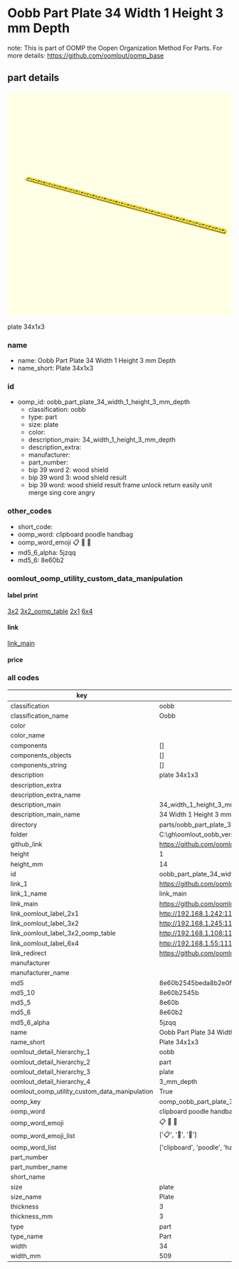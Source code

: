 # Oobb Part Plate 34 Width 1 Height 3 mm Depth  

note: This is part of OOMP the Oopen Organization Method For Parts. For more details: https://github.com/oomlout/oomp_base

##  part details
  

[![](3dpr.png)](3dpr.png)

plate 34x1x3



### name
* name: Oobb Part Plate 34 Width 1 Height 3 mm Depth
* name_short: Plate 34x1x3 
### id
* oomp_id: oobb_part_plate_34_width_1_height_3_mm_depth
  * classification: oobb
  * type: part
  * size: plate
  * color: 
  * description_main: 34_width_1_height_3_mm_depth
  * description_extra: 
  * manufacturer: 
  * part_number: 
  * bip 39 word 2: wood shield
  * bip 39 word 3: wood shield result
  * bip 39 word: wood shield result frame unlock return easily unit merge sing core angry

### other_codes
* short_code: 
* oomp_word: clipboard poodle handbag
* oomp_word_emoji :clipboard: :poodle: :handbag:
* md5_6_alpha: 5jzqq
* md5_6: 8e60b2






### oomlout_oomp_utility_custom_data_manipulation
#### label print
[3x2](http://192.168.1.245:1112/?label=oomp%205jzqq)
[3x2_oomp_table](http://192.168.1.108:1112/?label=oomp%205jzqq)
[2x1](http://192.168.1.242:1112/?label=oomp%205jzqq)
[6x4](http://192.168.1.55:1112/?label=oomp%205jzqq)    

#### link

[link_main](https://github.com/oomlout/oomlout_oobb_version_4_generated_parts/tree/main/navigation_oomp/oobb/part/plate/34_width_1_height_3_mm_depth/part)                              

#### price







### all codes 
| key | value |  
| --- | --- |  
| classification | oobb |  
| classification_name | Oobb |  
| color |  |  
| color_name |  |  
| components | [] |  
| components_objects | [] |  
| components_string | [] |  
| description | plate 34x1x3 |  
| description_extra |  |  
| description_extra_name |  |  
| description_main | 34_width_1_height_3_mm_depth |  
| description_main_name | 34 Width 1 Height 3 mm Depth |  
| directory | parts/oobb_part_plate_34_width_1_height_3_mm_depth |  
| folder | C:\gh\oomlout_oobb_version_4_generated_parts\parts\oobb_part_plate_34_width_1_height_3_mm_depth |  
| github_link | https://github.com/oomlout/oomlout_oomp_part_src/tree/main/parts/oobb_part_plate_34_width_1_height_3_mm_depth |  
| height | 1 |  
| height_mm | 14 |  
| id | oobb_part_plate_34_width_1_height_3_mm_depth |  
| link_1 | https://github.com/oomlout/oomlout_oobb_version_4_generated_parts/tree/main/navigation_oomp/oobb/part/plate/34_width_1_height_3_mm_depth/part |  
| link_1_name | link_main |  
| link_main | https://github.com/oomlout/oomlout_oobb_version_4_generated_parts/tree/main/navigation_oomp/oobb/part/plate/34_width_1_height_3_mm_depth/part |  
| link_oomlout_label_2x1 | http://192.168.1.242:1112/?label=oomp%205jzqq |  
| link_oomlout_label_3x2 | http://192.168.1.245:1112/?label=oomp%205jzqq |  
| link_oomlout_label_3x2_oomp_table | http://192.168.1.108:1112/?label=oomp%205jzqq |  
| link_oomlout_label_6x4 | http://192.168.1.55:1112/?label=oomp%205jzqq |  
| link_redirect | https://github.com/oomlout/oomlout_oobb_version_4_generated_parts/tree/main/parts/oobb_plate_34_01_03 |  
| manufacturer |  |  
| manufacturer_name |  |  
| md5 | 8e60b2545beda8b2e0f705c96fb16fe9 |  
| md5_10 | 8e60b2545b |  
| md5_5 | 8e60b |  
| md5_6 | 8e60b2 |  
| md5_6_alpha | 5jzqq |  
| name | Oobb Part Plate 34 Width 1 Height 3 mm Depth |  
| name_short | Plate 34x1x3  |  
| oomlout_detail_hierarchy_1 | oobb |  
| oomlout_detail_hierarchy_2 | part |  
| oomlout_detail_hierarchy_3 | plate |  
| oomlout_detail_hierarchy_4 | 3_mm_depth |  
| oomlout_oomp_utility_custom_data_manipulation | True |  
| oomp_key | oomp_oobb_part_plate_34_width_1_height_3_mm_depth |  
| oomp_word | clipboard poodle handbag |  
| oomp_word_emoji | :clipboard: :poodle: :handbag: |  
| oomp_word_emoji_list | [':clipboard:', ':poodle:', ':handbag:'] |  
| oomp_word_list | ['clipboard', 'poodle', 'handbag'] |  
| part_number |  |  
| part_number_name |  |  
| short_name |  |  
| size | plate |  
| size_name | Plate |  
| thickness | 3 |  
| thickness_mm | 3 |  
| type | part |  
| type_name | Part |  
| width | 34 |  
| width_mm | 509 |  
